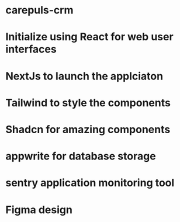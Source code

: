 # carepuls-crm

# Initialize using React for web user interfaces

# NextJs to launch the applciaton

# Tailwind to style the components

# Shadcn for amazing components

# appwrite for database storage

# sentry application monitoring tool

# Figma design